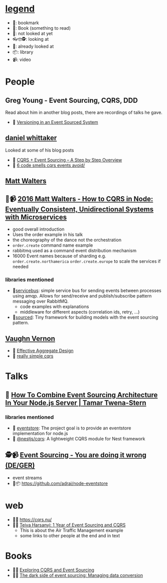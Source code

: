 # [legend](https://emojipedia.org)
* 🔖: bookmark
* 📕: Book (something to read)
* 🔭: not looked at yet
* 👓🤓🕵️: looking at
* 📖: already looked at
* 📦: library
* 📹: video

# People
## Greg Young - Event Sourcing, CQRS, DDD
Read about him in another blog posts, there are recordings of talks he gave.

- 🔭 [Versioning in an Event Sourced System](https://leanpub.com/esversioning)


## [daniel whittaker](http://danielwhittaker.me/)
Looked at some of his blog posts
- 📖 [CQRS + Event Sourcing – A Step by Step Overview](http://danielwhittaker.me/2014/10/02/cqrs-step-step-guide-flow-typical-application/)
- 📖 [6 code smells cqrs events avoid/](http://danielwhittaker.me/2014/10/18/6-code-smells-cqrs-events-avoid/)

## [Matt Walters](https://github.com/mateodelnorte)
## 📖📹 [2016 Matt Walters - How to CQRS in Node: Eventually Consistent, Unidirectional Systems with Microservices](https://www.youtube.com/watch?v=4k7bLtqXb8c)
- good overall introduction
- Uses the order example in his talk
- the choreography of the dance not the orchestration
- `order.create` command name example
- rabbitmq used as a command event distribution mechanism
- 16000 Event names because of sharding e.g. `order.create.northamerica` `order.create.europe` to scale the services if needed

### libraries mentioned
- 🔭[servicebus](https://www.npmjs.com/package/servicebus): simple service bus for sending events between processes using amqp. Allows for send/receive and publish/subscribe pattern messaging over RabbitMQ.
  - code examples with explanations
  - middleware for different aspects (correlation ids, retry, ...)
- 🔭[sourced](https://www.npmjs.com/package/sourced):  Tiny framework for building models with the event sourcing pattern.


## [Vaughn Vernon](https://twitter.com/VaughnVernon)

- 🔭 [Effective Aggregate Design](https://dddcommunity.org/library/vernon_2011/)
- 🔭 [really simple cqrs](https://kalele.io/really-simple-cqrs/)

# Talks
## 📖 [How To Combine Event Sourcing Architecture In Your Node.js Server | Tamar Twena-Stern](https://www.youtube.com/watch?v=eOqgg0xmG3w)
### libraries mentioned
- 🔭 [eventstore](https://www.npmjs.com/package/eventstore): The project goal is to provide an eventstore implementation for node.js
- 🔭 [@nestjs/cqrs](https://www.npmjs.com/package/@nestjs/cqrs): A lightweight CQRS module for Nest framework

## 🕵📹 [Event Sourcing - You are doing it wrong (DE/GER)](https://www.youtube.com/watch?v=2IoinhMv6Aw)
- event streams
- 🔭📦 https://github.com/adrai/node-eventstore

# web
- 🔭📕 https://cqrs.nu/
- 📖📕 [Teiva Harsanyi: 1 Year of Event Sourcing and CQRS](https://hackernoon.com/1-year-of-event-sourcing-and-cqrs-fb9033ccd1c6)
  - This is about the Air Traffic Management example
  - some links to other people at the end and in text

# Books
- 🔭📕 [Exploring CQRS and Event Sourcing](https://www.amazon.com/Exploring-CQRS-Event-Sourcing-maintainability)
- 🔭📕 [The dark side of event sourcing: Managing data conversion](https://www.researchgate.net/publication/315637858_The_dark_side_of_event_sourcing_Managing_data_conversion)
